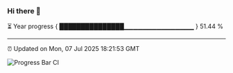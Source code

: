 ### Hi there 👋

⏳ Year progress { ███████████████▁▁▁▁▁▁▁▁▁▁▁▁▁▁▁ } 51.44 %

---

⏰ Updated on Mon, 07 Jul 2025 18:21:53 GMT

![Progress Bar CI](https://github.com/liununu/liununu/workflows/Progress%20Bar%20CI/badge.svg)
